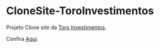 # CloneSite-ToroInvestimentos

Projeto Clone site da <a href="https://www.toroinvestimentos.com.br/">Toro Investimentos</a>.

Confira <a href="https://dev-pedrosv.github.io/CloneSite-ToroInvestimentos/">Aqui</a>.
